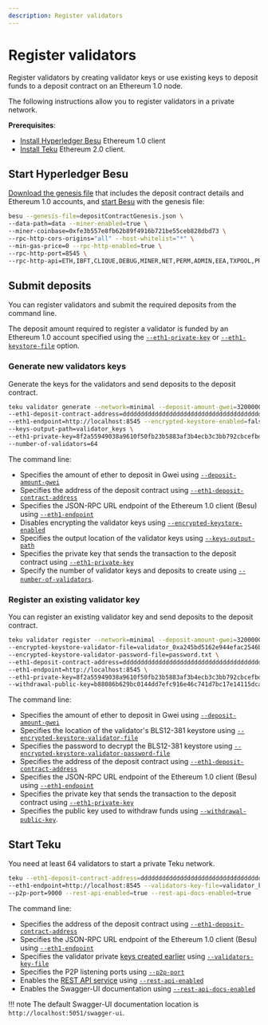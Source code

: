 ```yaml
---
description: Register validators
---
```


# Register validators

Register validators by creating validator keys or use existing keys to deposit funds
to a deposit contract on an Ethereum 1.0 node.

The following instructions allow you to register validators in a private network.

**Prerequisites**:

* [Install Hyperledger Besu] Ethereum 1.0 client
* [Install Teku](#Install-Binaries) Ethereum 2.0 client.

## Start Hyperledger Besu

[Download the genesis file] that includes the deposit contract details and Ethereum 1.0
accounts, and [start Besu] with the genesis file:

```bash
besu --genesis-file=depositContractGenesis.json \
--data-path=data --miner-enabled=true \
--miner-coinbase=0xfe3b557e8fb62b89f4916b721be55ceb828dbd73 \
--rpc-http-cors-origins="all" --host-whitelist="*" \
--min-gas-price=0 --rpc-http-enabled=true \
--rpc-http-port=8545 \
--rpc-http-api=ETH,IBFT,CLIQUE,DEBUG,MINER,NET,PERM,ADMIN,EEA,TXPOOL,PRIV,WEB3
```

## Submit deposits

You can register validators and submit the required deposits from the command line.

The deposit amount required to register a validator is funded by an Ethereum 1.0 account
specified using the [`--eth1-private-key`](../../Reference/CLI/CLI-Subcommands.md#eth1-private-key)
or [`--eth1-keystore-file`](../../Reference/CLI/CLI-Subcommands.md#eth1-keystore-file) option.

### Generate new validators keys

Generate the keys for the validators and send deposits to the deposit contract.

```bash
teku validator generate --network=minimal --deposit-amount-gwei=32000000000 \
--eth1-deposit-contract-address=dddddddddddddddddddddddddddddddddddddddd \
--eth1-endpoint=http://localhost:8545 --encrypted-keystore-enabled=false \
--keys-output-path=validator_keys \
--eth1-private-key=8f2a55949038a9610f50fb23b5883af3b4ecb3c3bb792cbcefbd1542c692be63 \
--number-of-validators=64
```

The command line:

* Specifies the amount of ether to deposit in Gwei using
  [`--deposit-amount-gwei`](../../Reference/CLI/CLI-Subcommands.md#deposit-amount-gwei)
* Specifies the address of the deposit contract using
  [`--eth1-deposit-contract-address`](../../Reference/CLI/CLI-Subcommands.md#eth1-deposit-contract-address)
* Specifies the JSON-RPC URL endpoint of the Ethereum 1.0 client (Besu) using
  [`--eth1-endpoint`](../../Reference/CLI/CLI-Subcommands.md#eth1-endpoint)
* Disables encrypting the validator keys using
  [`--encrypted-keystore-enabled`](../../Reference/CLI/CLI-Subcommands.md#encrypted-keystore-enabled)
* Specifies the output location of the validator keys using
  [`--keys-output-path`](../../Reference/CLI/CLI-Subcommands.md#keys-output-path)
* Specifies the private key that sends the transaction to the deposit contract using
  [`--eth1-private-key`](../../Reference/CLI/CLI-Subcommands.md#eth1-private-key)
* Specify the number of validator keys and deposits to create using
  [`--number-of-validators`](../../Reference/CLI/CLI-Subcommands.md#number-of-validators).

### Register an existing validator key

You can register an existing validator key and send deposits to the deposit contract.

```bash
teku validator register --network=minimal --deposit-amount-gwei=32000000000 \
--encrypted-keystore-validator-file=validator_0xa245bd5162e944efac2546bcadbba5fa2c8929ec6b03380d46fb0e8a6f49b176fecaf1939ed31532711375f873da58cf.json \
--encrypted-keystore-validator-password-file=password.txt \
--eth1-deposit-contract-address=dddddddddddddddddddddddddddddddddddddddd \
--eth1-endpoint=http://localhost:8545 \
--eth1-private-key=8f2a55949038a9610f50fb23b5883af3b4ecb3c3bb792cbcefbd1542c692be63 \
--withdrawal-public-key=b88086b629bc0144dd7efc916e46c741d7bc17e14115dcae3dcbacf9da4cb76b7edd37dec4f7b839bd7903155c911f09
```

The command line:

* Specifies the amount of ether to deposit in Gwei using
  [`--deposit-amount-gwei`](../../Reference/CLI/CLI-Subcommands.md#deposit-amount-gwei_1)
* Specifies the location of the validator's BLS12-381 keystore using
  [`--encrypted-keystore-validator-file`](../../Reference/CLI/CLI-Subcommands.md#encrypted-keystore-validator-file)
* Specifies the password to decrypt the BLS12-381 keystore using
  [`--encrypted-keystore-validator-password-file`](../../Reference/CLI/CLI-Subcommands.md#encrypted-keystore-validator-password-file_1)
* Specifies the address of the deposit contract using
  [`--eth1-deposit-contract-address`](../../Reference/CLI/CLI-Subcommands.md#eth1-deposit-contract-address_1)
* Specifies the JSON-RPC URL endpoint of the Ethereum 1.0 client (Besu) using
  [`--eth1-endpoint`](../../Reference/CLI/CLI-Subcommands.md#eth1-endpoint_1)
* Specifies the private key that sends the transaction to the deposit contract using
  [`--eth1-private-key`](../../Reference/CLI/CLI-Subcommands.md#eth1-private-key_1)
* Specifies the public key used to withdraw funds using [`--withdrawal-public-key`](../../Reference/CLI/CLI-Subcommands.md#withdrawal-public-key).

## Start Teku

You need at least 64 validators to start a private Teku network.

```bash
teku --eth1-deposit-contract-address=dddddddddddddddddddddddddddddddddddddddd \
--eth1-endpoint=http://localhost:8545 --validators-key-file=validator_keys \
--p2p-port=9000 --rest-api-enabled=true --rest-api-docs-enabled=true
```

The command line:

* Specifies the address of the deposit contract using
  [`--eth1-deposit-contract-address`](../../Reference/CLI/CLI-Syntax.md#eth1-deposit-contract-address)
* Specifies the JSON-RPC URL endpoint of the Ethereum 1.0 client (Besu) using
  [`--eth1-endpoint`](../../Reference/CLI/CLI-Syntax.md#eth1-endpoint)
* Specifies the validator private [keys created earlier](#generate-new-validator-keys) using
  [`--validators-key-file`](../../Reference/CLI/CLI-Syntax.md#validators-key-file)
* Specifies the P2P listening ports using [`--p2p-port`](../../Reference/CLI/CLI-Syntax.md#p2p-port)
* Enables the [REST API service](../../Reference/Rest_API/Rest.md) using
  [`--rest-api-enabled`](../../Reference/CLI/CLI-Syntax.md#rest-api-enabled)
* Enables the Swagger-UI documentation using
  [`--rest-api-docs-enabled`](../../Reference/CLI/CLI-Syntax.md#rest-api-docs-enabled)

!!! note
    The default Swagger-UI documentation location is `http://localhost:5051/swagger-ui`.

<!-- Links -->
[Install Hyperledger Besu]: https://besu.hyperledger.org/en/latest/HowTo/Get-Started/Install-Binaries/
[Download the genesis file]: https://github.com/PegaSysEng/teku/blob/master/acceptance-tests/src/testFixtures/resources/besu/depositContractGenesis.json
[start Besu]: https://besu.hyperledger.org/en/latest/HowTo/Get-Started/Starting-node/#genesis-configuration